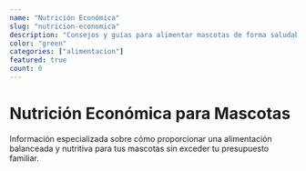 ```yaml
---
name: "Nutrición Económica"
slug: "nutricion-economica"
description: "Consejos y guías para alimentar mascotas de forma saludable sin gastar de más"
color: "green"
categories: ["alimentacion"]
featured: true
count: 0
---
```


# Nutrición Económica para Mascotas

Información especializada sobre cómo proporcionar una alimentación balanceada y nutritiva para tus mascotas sin exceder tu presupuesto familiar.
